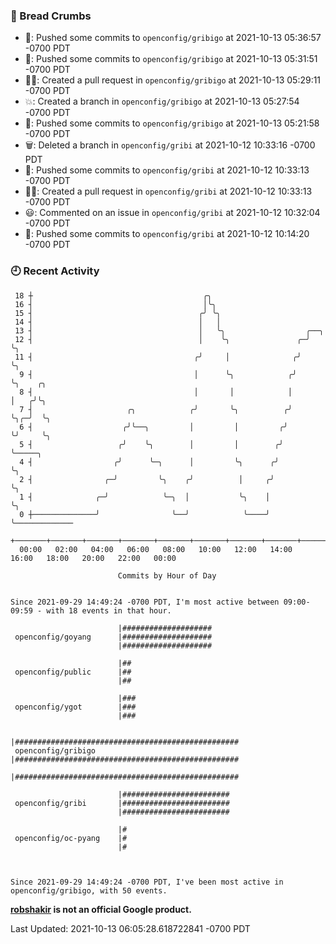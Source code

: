 ### 🍞 Bread Crumbs

 * 🚢: Pushed some commits to `openconfig/gribigo` at 2021-10-13 05:36:57 -0700 PDT
 * 🚢: Pushed some commits to `openconfig/gribigo` at 2021-10-13 05:31:51 -0700 PDT
 * ✍🏼: Created a pull request in `openconfig/gribigo` at 2021-10-13 05:29:11 -0700 PDT
 * 💥: Created a branch in `openconfig/gribigo` at 2021-10-13 05:27:54 -0700 PDT
 * 🚢: Pushed some commits to `openconfig/gribigo` at 2021-10-13 05:21:58 -0700 PDT
 * 🗑: Deleted a branch in `openconfig/gribi` at 2021-10-12 10:33:16 -0700 PDT
 * 🚢: Pushed some commits to `openconfig/gribi` at 2021-10-12 10:33:13 -0700 PDT
 * ✍🏼: Created a pull request in `openconfig/gribi` at 2021-10-12 10:33:13 -0700 PDT
 * 😃: Commented on an issue in `openconfig/gribi` at 2021-10-12 10:32:04 -0700 PDT
 * 🚢: Pushed some commits to `openconfig/gribi` at 2021-10-12 10:14:20 -0700 PDT

### 🕘 Recent Activity
```
 18 ┼                                      ╭╮
 16 ┤                                      │╰╮
 15 ┤                                     ╭╯ ╰╮
 14 ┤                                     │   │
 13 ┤                                     │   ╰╮                  ╭──╮
 12 ┤                                     │    ╰╮               ╭─╯  ╰╮
 11 ┤                                    ╭╯     │              ╭╯     ╰╮
  9 ┤                                    │      ╰╮            ╭╯       ╰╮    ╭╮
  8 ┤                                    │       │            │         │   ╭╯╰╮
  7 ┤                     ╭╮            ╭╯       ╰╮          ╭╯         ╰╮╭─╯  ╰╮
  6 ┤                    ╭╯╰──╮         │         │         ╭╯           ╰╯     ╰╮
  5 ┤                   ╭╯    ╰╮        │         │        ╭╯                    ╰─────╮
  4 ┤                  ╭╯      ╰─╮      │         ╰╮      ╭╯                           ╰╮
  2 ┤                ╭─╯         ╰╮    ╭╯          │     ╭╯                             ╰╮
  1 ┤              ╭─╯            ╰─╮  │           ╰╮    │                               ╰╮
  0 ┼──────────────╯                ╰──╯            ╰────╯                                ╰─────────────
    +───────+───────+───────+───────+───────+───────+───────+───────+───────+───────+───────+───────+────
  00:00   02:00   04:00   06:00   08:00   10:00   12:00   14:00   16:00   18:00   20:00   22:00   00:00   

						Commits by Hour of Day


Since 2021-09-29 14:49:24 -0700 PDT, I'm most active between 09:00-09:59 - with 18 events in that hour.

```



```
                        |####################
 openconfig/goyang      |####################
                        |####################

                        |##
 openconfig/public      |##
                        |##

                        |###
 openconfig/ygot        |###
                        |###

                        |##################################################
 openconfig/gribigo     |##################################################
                        |##################################################

                        |########################
 openconfig/gribi       |########################
                        |########################

                        |#
 openconfig/oc-pyang    |#
                        |#



Since 2021-09-29 14:49:24 -0700 PDT, I've been most active in openconfig/gribigo, with 50 events.

```
**[robshakir](mailto:robjs@google.com) is not an official Google product.**  


Last Updated: 2021-10-13 06:05:28.618722841 -0700 PDT
